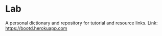 # Lab

A personal dictionary and repository for tutorial and resource links.
Link: https://bootd.herokuapp.com
